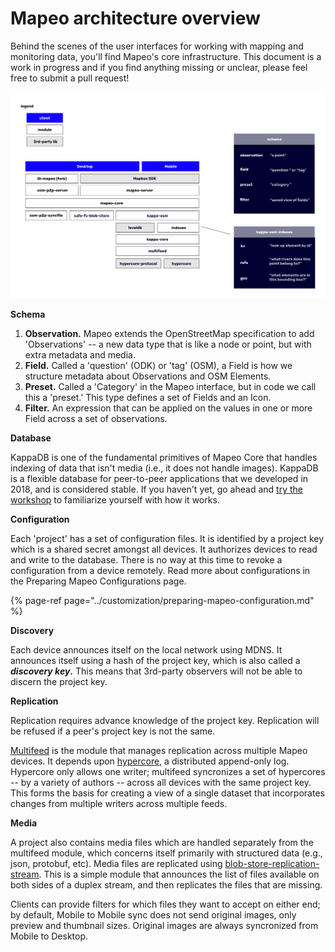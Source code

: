 # Mapeo architecture overview

Behind the scenes of the user interfaces for working with mapping and monitoring data, you'll find Mapeo's core infrastructure. This document is a work in progress and if you find anything missing or unclear, please feel free to submit a pull request!

[![Architecture Diagram September, 2020](https://github.com/digidem/mapeo-docs/raw/master/.gitbook/assets/frame-1-3-.png)](https://github.com/digidem/mapeo-docs/blob/master/.gitbook/assets/frame-1-3-.png)

**Schema**

1. **Observation.** Mapeo extends the OpenStreetMap specification to add 'Observations' -- a new data type that is like a node or point, but with extra metadata and media.
2. **Field.** Called a 'question' (ODK) or 'tag' (OSM), a Field is how we structure metadata about Observations and OSM Elements.
3. **Preset.** Called a 'Category' in the Mapeo interface, but in code we call this a 'preset.' This type defines a set of Fields and an Icon.
4. **Filter.** An expression that can be applied on the values in one or more Field across a set of observations.

**Database**

KappaDB is one of the fundamental primitives of Mapeo Core that handles indexing of data that isn't media (i.e., it does not handle images). KappaDB is a flexible database for peer-to-peer applications that we developed in 2018, and is considered stable. If you haven't yet, go ahead and [try the workshop](https://github.com/kappa-db/workshop) to familiarize yourself with how it works.

**Configuration**

Each 'project' has a set of configuration files. It is identified by a project key which is a shared secret amongst all devices. It authorizes devices to read and write to the database. There is no way at this time to revoke a configuration from a device remotely. Read more about configurations in the Preparing Mapeo Configurations page.

{% page-ref page="../customization/preparing-mapeo-configuration.md" %}

**Discovery**

Each device announces itself on the local network using MDNS. It announces itself using a hash of the project key, which is also called a _**discovery key**_**.** This means that 3rd-party observers will not be able to discern the project key.

**Replication**

Replication requires advance knowledge of the project key. Replication will be refused if a peer's project key is not the same.

[Multifeed](https://github.com/kappa-db/multifeed) is the module that manages replication across multiple Mapeo devices. It depends upon [hypercore](https://github.com/mafintosh/hypercore), a distributed append-only log. Hypercore only allows one writer; multifeed syncronizes a set of hypercores -- by a variety of authors -- across all devices with the same project key. This forms the basis for creating a view of a single dataset that incorporates changes from multiple writers across multiple feeds.

**Media**

A project also contains media files which are handled separately from the multifeed module, which concerns itself primarily with structured data (e.g., json, protobuf, etc). Media files are replicated using [blob-store-replication-stream](https://npmjs.com/blob-store-replication-stream). This is a simple module that announces the list of files available on both sides of a duplex stream, and then replicates the files that are missing.

Clients can provide filters for which files they want to accept on either end; by default, Mobile to Mobile sync does not send original images, only preview and thumbnail sizes. Original images are always syncronized from Mobile to Desktop.
